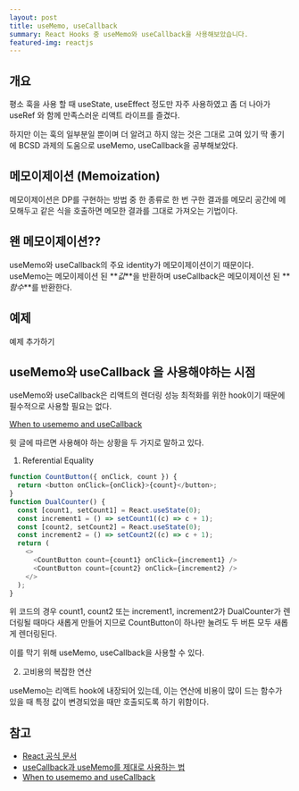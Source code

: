 ```yaml
---
layout: post
title: useMemo, useCallback
summary: React Hooks 중 useMemo와 useCallback을 사용해보았습니다.
featured-img: reactjs
---
```


## 개요

평소 훅을 사용 할 때 useState, useEffect 정도만 자주 사용하였고 좀 더 나아가 useRef 와 함께 만족스러운 리액트 라이프를 즐겼다.

하지만 이는 훅의 일부분일 뿐이며 더 알려고 하지 않는 것은 그대로 고여 있기 딱 좋기에 BCSD 과제의 도움으로 useMemo, useCallback을 공부해보았다.

## 메모이제이션 (Memoization)

메모이제이션은 DP를 구현하는 방법 중 한 종류로 한 번 구한 결과를 메모리 공간에 메모해두고 같은 식을 호출하면 메모한 결과를 그대로 가져오는 기법이다.

## 왠 메모이제이션??

useMemo와 useCallback의 주요 identity가 메모이제이션이기 때문이다. useMemo는 메모이제이션 된 **_값_**을 반환하며 useCallback은 메모이제이션 된 **_함수_**를 반환한다.

## 예제

예제 추가하기

## useMemo와 useCallback 을 사용해야하는 시점

useMemo와 useCallback은 리액트의 렌더링 성능 최적화를 위한 hook이기 때문에 필수적으로 사용할 필요는 없다.

[When to usememo and useCallback](https://kentcdodds.com/blog/usememo-and-usecallback/)

윗 글에 따르면 사용해야 하는 상황을 두 가지로 말하고 있다.

1. Referential Equality

```js
function CountButton({ onClick, count }) {
  return <button onClick={onClick}>{count}</button>;
}
function DualCounter() {
  const [count1, setCount1] = React.useState(0);
  const increment1 = () => setCount1((c) => c + 1);
  const [count2, setCount2] = React.useState(0);
  const increment2 = () => setCount2((c) => c + 1);
  return (
    <>
      <CountButton count={count1} onClick={increment1} />
      <CountButton count={count2} onClick={increment2} />
    </>
  );
}
```

위 코드의 경우 count1, count2 또는 increment1, increment2가 DualCounter가 렌더링될 때마다 새롭게 만들어 지므로 CountButton이 하나만 눌려도 두 버튼 모두 새롭게 렌더링된다.

이를 막기 위해 useMemo, useCallback을 사용할 수 있다.

2. 고비용의 복잡한 연산

useMemo는 리액트 hook에 내장되어 있는데, 이는 연산에 비용이 많이 드는 함수가 있을 때 특정 값이 변경되었을 때만 호출되도록 하기 위함이다.

## 참고

- [React 공식 문서](https://ko.reactjs.org/docs/hooks-reference.html#usecallback)
- [useCallback과 useMemo를 제대로 사용하는 법](https://atercatus.github.io/react/2020-01-07-useMemo-useCallback)
- [When to usememo and useCallback](https://kentcdodds.com/blog/usememo-and-usecallback/)
